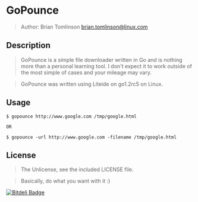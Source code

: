 # GoPounce

> Author: Brian Tomlinson <brian.tomlinson@linux.com>

## Description

> GoPounce is a simple file downloader written in Go and is nothing more than a personal learning tool.  I don't
expect it to work outside of the most simple of cases and your mileage may vary.

> GoPounce was written using Liteide on go1.2rc5 on Linux.


## Usage

    $ gopounce http://www.google.com /tmp/google.html

    OR

    $ gopounce -url http://www.google.com -filename /tmp/google.html


## License

> The Unlicense, see the included LICENSE file.

> Basically, do what you want with it :)


[![Bitdeli Badge](https://d2weczhvl823v0.cloudfront.net/darthlukan/gopounce/trend.png)](https://bitdeli.com/free "Bitdeli Badge")

